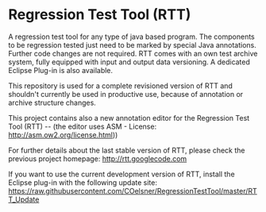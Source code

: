 Regression Test Tool (RTT)
=============================

A regression test tool for any type of java based program. The components to be regression tested just need to be marked by special Java annotations. Further code changes are not required. RTT comes with an own test archive system, fully equipped with input and output data versioning. A dedicated Eclipse Plug-in is also available.

This repository is used for a complete revisioned version of RTT and shouldn't currently be used in productive use, because of  annotation or archive structure changes.

This project contains also a new annotation editor for the Regression Test Tool (RTT) -- (the editor uses ASM - License: http://asm.ow2.org/license.html))

For further details about the last stable version of RTT, please check the previous project homepage: http://rtt.googlecode.com

If you want to use the current development version of RTT, install the Eclipse plug-in with the following update site:
https://raw.githubusercontent.com/COelsner/RegressionTestTool/master/RTT_Update